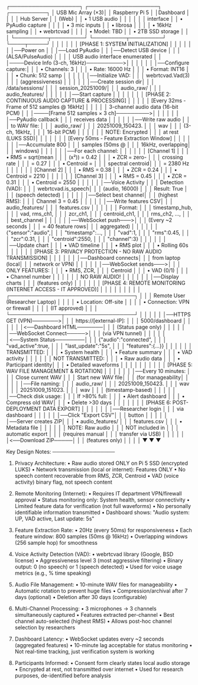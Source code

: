 ┌───────────────────┐                    ┌───────────────────┐     ┌──────────┐
│ USB Mic Array (×3)│                    │ Raspberry Pi 5    │     │Dashboard │
│                   │                    │ Hub Server        │     │ (Web)    │
│ • 1 USB audio     │                    │                   │     │          │
│   interface       │                    │ • PyAudio capture │     │          │
│ • 3 mic inputs    │                    │ • librosa         │     │          │
│ • 16kHz sampling  │                    │ • webrtcvad       │     │          │
│ • Model: TBD      │                    │ • 2TB SSD storage │     │          │
└─────────┬─────────┘                    └─────────┬─────────┘     └────┬─────┘
          │                                        │                    │
          │                                        │                    │
[PHASE 1: SYSTEM INITIALIZATION]                   │                    │
          │                                        │                    │
          │                                        │──Power on          │
          │                                        │──Load PyAudio      │
          │                                        │──Detect USB device │
          │                                        │  (ALSA/PulseAudio) │
          │                                        │                    │
USB audio interface enumerated                     │                    │
          │────Device Info (3-ch, 16kHz)──────────>│                    │
          │                                        │                    │
          │                                        │──Configure capture:│
          │                                        │  • Channels: 3     │
          │                                        │  • Rate: 16000 Hz  │
          │                                        │  • Format: INT16   │
          │                                        │  • Chunk: 512 samp │
          │                                        │                    │
          │                                        │──Initialize VAD:   │
          │                                        │  webrtcvad.Vad(3)  │
          │                                        │  (aggressiveness)  │
          │                                        │                    │
          │                                        │──Create session dir│
          │                                        │  /data/sessions/   │
          │                                        │   session_20251009/│
          │                                        │   audio_raw/       │
          │                                        │   audio_features/  │
          │                                        │                    │
          │                                        │──Start capture     │
          │                                        │                    │
          │                                        │                    │
[PHASE 2: CONTINUOUS AUDIO CAPTURE & PROCESSING]   │                    │
          │                                        │                    │
[Every 32ms - Frame of 512 samples @ 16kHz]        │                    │
          │                                        │                    │
3-channel audio data (16-bit PCM)                  │                    │
          │────[Frame 512 samples × 3 ch]─────────>│                    │
          │                                        │                    │
          │                                        │──PyAudio callback  │
          │                                        │  receives data     │
          │                                        │                    │
          │                                        │──Write raw audio   │
          │                                        │  to WAV file:      │
          │                                        │  audio_raw/        │
          │                                        │   20251009_150423. │
          │                                        │   wav              │
          │                                        │  (3-ch, 16kHz,     │
          │                                        │   16-bit PCM)      │
          │                                        │                    │
          │                                        │  NOTE: Encrypted   │
          │                                        │  at rest (LUKS SSD)│
          │                                        │                    │
          │                                        │                    │
[Every 50ms - Feature Extraction Window]           │                    │
          │                                        │                    │
          │                                        │──Accumulate 800    │
          │                                        │  samples (50ms @   │
          │                                        │  16kHz, overlapping│
          │                                        │  windows)          │
          │                                        │                    │
          │                                        │──For each channel: │
          │                                        │                    │
          │                                        │  [Channel 1]       │
          │                                        │  • RMS = sqrt(mean │
          │                                        │    (x²)) = 0.42    │
          │                                        │  • ZCR = zero-     │
          │                                        │    crossing rate   │
          │                                        │    = 0.27          │
          │                                        │  • Centroid =      │
          │                                        │    spectral centroid│
          │                                        │    = 2380 Hz       │
          │                                        │                    │
          │                                        │  [Channel 2]       │
          │                                        │  • RMS = 0.38      │
          │                                        │  • ZCR = 0.24      │
          │                                        │  • Centroid = 2210 │
          │                                        │                    │
          │                                        │  [Channel 3]       │
          │                                        │  • RMS = 0.45      │
          │                                        │  • ZCR = 0.31      │
          │                                        │  • Centroid = 2550 │
          │                                        │                    │
          │                                        │──Voice Activity    │
          │                                        │  Detection (VAD):  │
          │                                        │  webrtcvad.is_speech│
          │                                        │   (audio, 16000)   │
          │                                        │  Result: True      │
          │                                        │  (speech detected) │
          │                                        │                    │
          │                                        │──Select best channel│
          │                                        │  (highest RMS):    │
          │                                        │  Channel 3 = 0.45  │
          │                                        │                    │
          │                                        │──Write features CSV│
          │                                        │  audio_features/   │
          │                                        │   features.csv     │
          │                                        │                    │
          │                                        │  Format:           │
          │                                        │  timestamp_hub,    │
          │                                        │  vad, rms_ch1,     │
          │                                        │  zcr_ch1,          │
          │                                        │  centroid_ch1,     │
          │                                        │  rms_ch2, ...,     │
          │                                        │  best_channel      │
          │                                        │                    │
          │                                        │──WebSocket push───>│
          │                                        │  (Every ~2 seconds │
          │                                        │   = 40 feature rows│
          │                                        │   aggregated)      │
          │                                        │                    │
          │                                        │  {"sensor":"audio",│
          │                                        │   "timestamp":..., │
          │                                        │   "vad":1,         │
          │                                        │   "rms":0.45,      │
          │                                        │   "zcr":0.31,      │
          │                                        │   "centroid":2550, │
          │                                        │   "channel":3}     │
          │                                        │                    │
          │                                        │                    │──Update chart
          │                                        │                    │  • VAD timeline
          │                                        │                    │  • RMS plot
          │                                        │                    │  • Rolling 60s
          │                                        │                    │
          │                                        │                    │
[PHASE 3: PRIVACY PROTECTION - NO RAW AUDIO TRANSMISSION]     │                    │
          │                                        │                    │
          │                                        │──Dashboard connects│
          │                                        │  from laptop (local│
          │                                        │  network or VPN)   │
          │                                        │                    │
          │                                        │──WebSocket sends───>│
          │                                        │  ONLY FEATURES:    │
          │                                        │  • RMS, ZCR,       │
          │                                        │    Centroid        │
          │                                        │  • VAD (0/1)       │
          │                                        │  • Channel number  │
          │                                        │                    │
          │                                        │  NO RAW AUDIO!     │
          │                                        │                    │
          │                                        │                    │──Display charts
          │                                        │                    │  (features only)
          │                                        │                    │
          │                                        │                    │
[PHASE 4: REMOTE MONITORING (INTERNET ACCESS - IT APPROVED)]  │                    │
          │                                        │                    │
          │                                        │                    │
          │                    ┌──────────────────────────────────┐    │
          │                    │ Remote User (Researcher Laptop)  │    │
          │                    │ • Location: Off-site             │    │
          │                    │ • Connection: VPN or firewall    │    │
          │                    │   (IT approved)                  │    │
          │                    └──────────────┬───────────────────┘    │
          │                                   │                        │
          │                                   │──HTTPS GET (VPN)───────>│
          │                                   │  https://[external-IP]: │
          │                                   │   5000/dashboard        │
          │                                   │                        │
          │                                   │<──Dashboard HTML───────│
          │                                   │  (Status page only)    │
          │                                   │                        │
          │                                   │──WebSocket Connect─────>│
          │                                   │  (via VPN tunnel)      │
          │                                   │                        │
          │                                   │<──System Status────────│
          │                                   │  {"audio":"connected", │
          │                                   │   "vad_active":true,   │
          │                                   │   "last_update":"5s",  │
          │                                   │   "features":{...}}    │
          │                                   │                        │
          │                                   │  TRANSMITTED:          │
          │                                   │  • System health       │
          │                                   │  • Feature summary     │
          │                                   │  • VAD activity        │
          │                                   │                        │
          │                                   │  NOT TRANSMITTED:      │
          │                                   │  • Raw audio data      │
          │                                   │  • Participant identity│
          │                                   │  • Detailed waveforms  │
          │                                   │                        │
          │                                   │                        │
          │                                        │                    │
[PHASE 5: WAV FILE MANAGEMENT & ROTATION]          │                    │
          │                                        │                    │
          │                                        │──Every 10 minutes: │
          │                                        │  Close current WAV │
          │                                        │  Start new WAV file│
          │                                        │  (for manageability│
          │                                        │                    │
          │                                        │──File naming:      │
          │                                        │  audio_raw/        │
          │                                        │   20251009_150423. │
          │                                        │   wav              │
          │                                        │   20251009_151023. │
          │                                        │   wav              │
          │                                        │  (timestamp-based) │
          │                                        │                    │
          │                                        │──Check disk usage: │
          │                                        │  If >80% full:     │
          │                                        │  • Alert dashboard │
          │                                        │  • Compress old WAV│
          │                                        │  • Delete >30 days │
          │                                        │                    │
          │                                        │                    │
[PHASE 6: POST-DEPLOYMENT DATA EXPORT]             │                    │
          │                                        │                    │
          │                                        │──Researcher login  │
          │                                        │  via dashboard     │
          │                                        │                    │
          │                                        │──Click "Export CSV"│
          │                                        │  button            │
          │                                        │                    │
          │                                        │──Server creates ZIP│
          │                                        │  • audio_features/ │
          │                                        │    features.csv    │
          │                                        │  • Metadata file   │
          │                                        │                    │
          │                                        │  NOTE: Raw audio   │
          │                                        │  NOT included in   │
          │                                        │  automatic export  │
          │                                        │  (requires manual  │
          │                                        │  transfer via USB) │
          │                                        │                    │
          │                                        │<──Download ZIP─────│
          │                                        │  (features only)   │
          │                                        │                    │
          ▼                                        ▼                    ▼

Key Design Notes:
─────────────────
1. Privacy Architecture:
   • Raw audio stored ONLY on Pi 5 SSD (encrypted LUKS)
   • Network transmission (local or internet): Features ONLY
   • No speech content recoverable from RMS, ZCR, Centroid
   • VAD (voice activity) binary flag, not speech content

2. Remote Monitoring (Internet):
   • Requires IT department VPN/firewall approval
   • Status monitoring only: System health, sensor connectivity
   • Limited feature data for verification (not full waveforms)
   • No personally identifiable information transmitted
   • Dashboard shows: "Audio system: UP, VAD active, Last update: 5s"

3. Feature Extraction Rate:
   • 20Hz (every 50ms) for responsiveness
   • Each feature window: 800 samples (50ms @ 16kHz)
   • Overlapping windows (256 sample hop) for smoothness

4. Voice Activity Detection (VAD):
   • webrtcvad library (Google, BSD license)
   • Aggressiveness level 3 (most aggressive filtering)
   • Binary output: 0 (no speech) or 1 (speech detected)
   • Used for voice usage metrics (e.g., % time speaking)

5. Audio File Management:
   • 10-minute WAV files for manageability
   • Automatic rotation to prevent huge files
   • Compression/archival after 7 days (optional)
   • Deletion after 30 days (configurable)

6. Multi-Channel Processing:
   • 3 microphones → 3 channels simultaneously captured
   • Features extracted per-channel
   • Best channel auto-selected (highest RMS)
   • Allows post-hoc channel selection by researchers

7. Dashboard Latency:
   • WebSocket updates every ~2 seconds (aggregated features)
   • 10-minute lag acceptable for status monitoring
   • Not real-time tracking, just verification system is working

8. Participants Informed:
   • Consent form clearly states local audio storage
   • Encrypted at rest, not transmitted over internet
   • Used for research purposes, de-identified before analysis